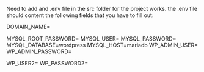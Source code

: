 Need to add and .env file in the src folder for the project works.
the .env file should content the following fields that you have to fill out:

DOMAIN_NAME=

MYSQL_ROOT_PASSWORD=
MYSQL_USER=
MYSQL_PASSWORD=
MYSQL_DATABASE=wordpress
MYSQL_HOST=mariadb
WP_ADMIN_USER=
WP_ADMIN_PASSWORD=

WP_USER2=
WP_PASSWORD2=

